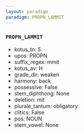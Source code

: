```yaml
---
layout: paradigm
paradigm: PROPN_LAMMIT
---
```

### ` PROPN_LAMMIT `


* kotus_tn: 5
* upos: PROPN
* suffix_regex: mmit
* kotus_av: H
* grade_dir: weaken
* harmony: back
* possessive: False
* stem_diphthong: None
* deletion: mit
* plurale_tantum: obligatory
* clitics: False
* pos: NOUN
* stem_vowel: None
